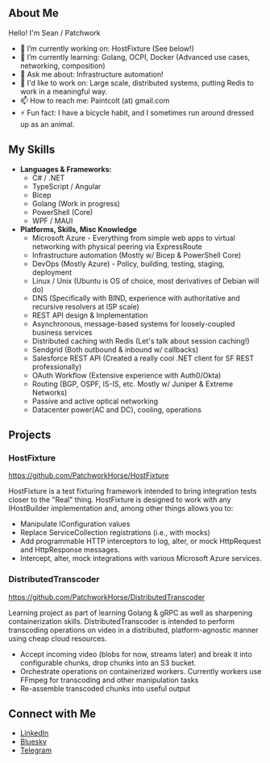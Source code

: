 

## About Me

Hello! I'm Sean / Patchwork

- 🔭 I’m currently working on: HostFixture (See below!) 
- 🌱 I’m currently learning: Golang, OCPI, Docker (Advanced use cases, networking, composition)
- 💬 Ask me about: Infrastructure automation!
- 🔮 I'd like to work on: Large scale, distributed systems, putting Redis to work in a meaningful way.
- 📫 How to reach me: Paintcolt (at) gmail.com
- ⚡ Fun fact: I have a bicycle habit, and I sometimes run around dressed up as an animal.

## My Skills

- **Languages & Frameworks:** 
    - C# / .NET 
    - TypeScript / Angular
    - Bicep
    - Golang (Work in progress)
    - PowerShell (Core)
    - WPF / MAUI
- **Platforms, Skills, Misc Knowledge**
    - Microsoft Azure - Everything from simple web apps to virtual networking with physical peering via ExpressRoute
    - Infrastructure automation (Mostly w/ Bicep & PowerShell Core)
    - DevOps (Mostly Azure) - Policy, building, testing, staging, deployment
    - Linux / Unix (Ubuntu is OS of choice, most derivatives of Debian will do)
    - DNS (Specifically with BIND, experience with authoritative and recursive resolvers at ISP scale)
    - REST API design & Implementation
    - Asynchronous, message-based systems for loosely-coupled business services
    - Distributed caching with Redis (Let's talk about session caching!) 
    - Sendgrid (Both outbound & inbound w/ callbacks)
    - Salesforce REST API (Created a really cool .NET client for SF REST professionally)
    - OAuth Workflow (Extensive experience with Auth0/Okta)
    - Routing (BGP, OSPF, IS-IS, etc. Mostly w/ Juniper & Extreme Networks)
    - Passive and active optical networking
    - Datacenter power(AC and DC), cooling, operations



## Projects

### HostFixture
https://github.com/PatchworkHorse/HostFixture

HostFixture is a test fixturing framework intended to bring integration tests closer to the "Real" thing. HostFixture is designed to work with any IHostBuilder implementation and, among other things allows you to: 
- Manipulate IConfiguration values
- Replace ServiceCollection registrations (i.e., with mocks)
- Add programmable HTTP interceptors to log, alter, or mock HttpRequest and HttpResponse messages. 
- Intercept, alter, mock integrations with various Microsoft Azure services. 

### DistributedTranscoder
https://github.com/PatchworkHorse/DistributedTranscoder

Learning project as part of learning Golang & gRPC as well as sharpening containerization skills. DistributedTranscoder is intended to perform transcoding operations on video in a distributed, platform-agnostic manner using cheap cloud resources. 

- Accept incoming video (blobs for now, streams later) and break it into configurable chunks, drop chunks into an S3 bucket. 
- Orchestrate operations on containerized workers. Currently workers use FFmpeg for transcoding and other manipulation tasks
- Re-assemble transcoded chunks into useful output

## Connect with Me

- [LinkedIn](https://www.linkedin.com/in/sean-hogan-nh/)
- [Bluesky](https://bsky.app/profile/patchwork.horse)
- [Telegram](https://t.me/Patchwork)

